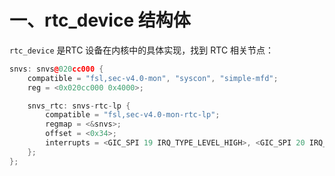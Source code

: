 
# 一、rtc_device 结构体

`rtc_device` 是RTC 设备在内核中的具体实现，找到 RTC 相关节点：
```cpp
snvs: snvs@020cc000 {
	compatible = "fsl,sec-v4.0-mon", "syscon", "simple-mfd";
	reg = <0x020cc000 0x4000>;

	snvs_rtc: snvs-rtc-lp {
		compatible = "fsl,sec-v4.0-mon-rtc-lp";
		regmap = <&snvs>;
		offset = <0x34>;
		interrupts = <GIC_SPI 19 IRQ_TYPE_LEVEL_HIGH>, <GIC_SPI 20 IRQ_TYPE_LEVEL_HIGH>;
	};
};
```
<!--stackedit_data:
eyJoaXN0b3J5IjpbNDA5MTU3OTI0XX0=
-->